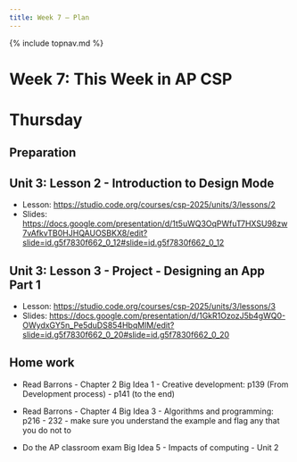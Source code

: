 ```yaml
---
title: Week 7 — Plan
---
```

{% include topnav.md %}

# Week 7: This Week in AP CSP

# Thursday 
## Preparation

## Unit 3: Lesson 2 - Introduction to Design Mode
- Lesson: https://studio.code.org/courses/csp-2025/units/3/lessons/2
- Slides: https://docs.google.com/presentation/d/1t5uWQ3OqPWfuT7HXSU98zw7vAfkvTB0HJHQAUOSBKX8/edit?slide=id.g5f7830f662_0_12#slide=id.g5f7830f662_0_12

## Unit 3: Lesson 3 - Project - Designing an App Part 1
- Lesson: https://studio.code.org/courses/csp-2025/units/3/lessons/3
- Slides: https://docs.google.com/presentation/d/1GkR1OzozJ5b4gWQ0-OWydxGY5n_Pe5duDS854HbqMlM/edit?slide=id.g5f7830f662_0_20#slide=id.g5f7830f662_0_20


## Home work
- Read Barrons - Chapter 2 Big Idea 1 - Creative development: p139 (From Development process) - p141 (to the end) 

- Read Barrons - Chapter 4 Big Idea 3 - Algorithms and programming: p216 - 232 - make sure you understand the example and flag any that you do not to  

- Do the AP classroom exam Big Idea 5 - Impacts of computing - Unit 2






 